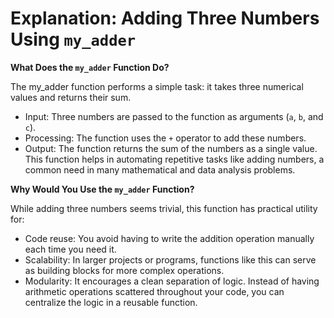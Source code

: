 # Explanation: Adding Three Numbers Using `my_adder`

**What Does the `my_adder` Function Do?**

The my_adder function performs a simple task: it takes three numerical values and returns their sum.

- Input: Three numbers are passed to the function as arguments (`a`, `b`, and `c`).
- Processing: The function uses the `+` operator to add these numbers.
- Output: The function returns the sum of the numbers as a single value.
This function helps in automating repetitive tasks like adding numbers, a common need in many mathematical and data analysis problems.

**Why Would You Use the `my_adder` Function?**

While adding three numbers seems trivial, this function has practical utility for:

- Code reuse: You avoid having to write the addition operation manually each time you need it.
- Scalability: In larger projects or programs, functions like this can serve as building blocks for more complex operations.
- Modularity: It encourages a clean separation of logic. Instead of having arithmetic operations scattered throughout your code, you can centralize the logic in a reusable function.